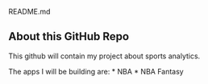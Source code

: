 README.md

## About this GitHub Repo
This github will contain my project about sports analytics. 

The apps I will be building are:
    * NBA
    * NBA Fantasy

